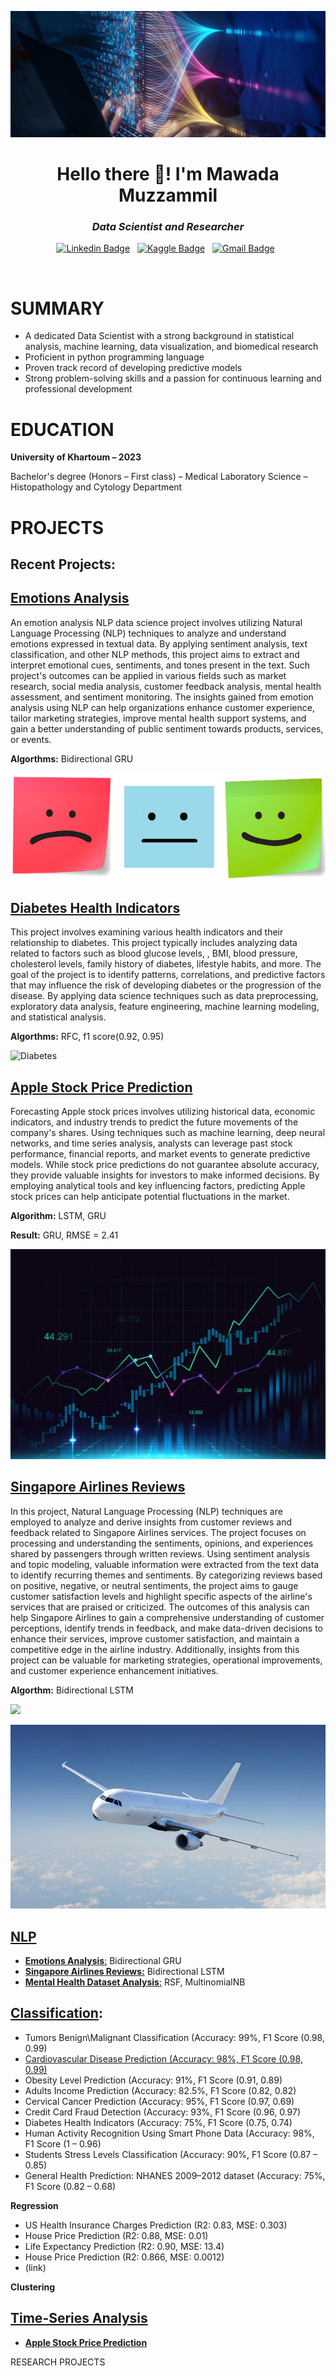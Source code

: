 ![MLDL.jpg](https://github.com/MawadaMhd/MawadaMhd/blob/main/Images/MLDL.jpg)

<h1 align="center">Hello there 👋! I'm Mawada Muzzammil</h1>

<h3 align="center"><i>Data Scientist and Researcher</i></h3>

<div align="center">
  
[![Linkedin Badge](https://img.shields.io/badge/LinkedIn-0077B5?style=flat&logo=linkedin&logoColor=white)](https://www.linkedin.com/in/mawadamhd/)&nbsp;&nbsp;
[![Kaggle Badge](https://img.shields.io/badge/-Kaggle-23BFFF?style=flat&logo=Kaggle&logoColor=white)](https://www.kaggle.com/mawadamuzzammil)&nbsp;&nbsp;
[![Gmail Badge](https://img.shields.io/badge/Gmail-D14836?style=flat&logo=gmail&logoColor=white&link=mawadamhd12@gmail.com)](mawadamhd12@gmail.com)&nbsp;&nbsp;



</div>

<br>

# **SUMMARY**

* A dedicated Data Scientist with a strong background in statistical analysis, machine learning, data visualization, and biomedical research
* Proficient in python programming language
* Proven track record of developing predictive models
* Strong problem-solving skills and a passion for continuous learning and professional development

# **EDUCATION**

**University of Khartoum – 2023**

Bachelor's degree (Honors – First class) – Medical Laboratory Science – Histopathology and Cytology Department

# **PROJECTS**
## Recent Projects:

## [**Emotions Analysis**](https://github.com/MawadaMhd/NLP/tree/main/Emotions%20Analysis)

An emotion analysis NLP data science project involves utilizing Natural Language Processing (NLP) techniques to analyze and understand emotions expressed in textual data. By applying sentiment analysis, text classification, and other NLP methods, this project aims to extract and interpret emotional cues, sentiments, and tones present in the text.
Such project's outcomes can be applied in various fields such as market research, social media analysis, customer feedback analysis, mental health assessment, and sentiment monitoring. The insights gained from emotion analysis using NLP can help organizations enhance customer experience, tailor marketing strategies, improve mental health support systems, and gain a better understanding of public sentiment towards products, services, or events.

**Algorthms:** Bidirectional GRU

![Emotions](https://github.com/MawadaMhd/NLP/blob/main/Emotions%20Analysis/Emotions.png)

## [**Diabetes Health Indicators**]()

This project involves examining various health indicators and their relationship to diabetes. This project typically includes  analyzing data related to factors such as blood glucose levels, , BMI, blood pressure, cholesterol levels, family history of diabetes, lifestyle habits, and more. The goal of the project is to identify patterns, correlations, and predictive factors that may influence the risk of developing diabetes or the progression of the disease. By applying data science techniques such as data preprocessing, exploratory data analysis, feature engineering, machine learning modeling, and statistical analysis.

**Algorthms:** RFC, f1 score(0.92, 0.95)

![Diabetes](https://github.com/MawadaMhd/Classification/blob/main/Diabetes%20Health%20Indicators/Diabetes.jpeg)

## [**Apple Stock Price Prediction**](https://github.com/MawadaMhd/Time-Series-Analysis/tree/main/Apple%20Stock%20Price%20Prediction)
Forecasting Apple stock prices involves utilizing historical data, economic indicators, and industry trends to predict the future movements of the company's shares. Using techniques such as machine learning, deep neural networks, and time series analysis, analysts can leverage past stock performance, financial reports, and market events to generate predictive models. While stock price predictions do not guarantee absolute accuracy, they provide valuable insights for investors to make informed decisions. By employing analytical tools and key influencing factors, predicting Apple stock prices can help anticipate potential fluctuations in the market.

**Algorithm:** LSTM, GRU

**Result:**  GRU, RMSE = 2.41

![TSA](https://github.com/MawadaMhd/Time-Series-Analysis/blob/main/Apple%20Stock%20Price%20Prediction/TSA.jpg)

## [**Singapore Airlines Reviews**](https://github.com/MawadaMhd/NLP/tree/main/Singapore%20Airlines%20Reviews)

In this project, Natural Language Processing (NLP) techniques are employed to analyze and derive insights from customer reviews and feedback related to Singapore Airlines services. The project focuses on processing and understanding the sentiments, opinions, and experiences shared by passengers through written reviews.
Using sentiment analysis and topic modeling, valuable information were extracted from the text data to identify recurring themes and sentiments. By categorizing reviews based on positive, negative, or neutral sentiments, the project aims to gauge customer satisfaction levels and highlight specific aspects of the airline's services that are praised or criticized.
The outcomes of this analysis can help Singapore Airlines to gain a comprehensive understanding of customer perceptions, identify trends in feedback, and make data-driven decisions to enhance their services, improve customer satisfaction, and maintain a competitive edge in the airline industry. Additionally, insights from this project can be valuable for marketing strategies, operational improvements, and customer experience enhancement initiatives.

**Algorthm:** Bidirectional LSTM


<img src="(https://github.com/MawadaMhd/NLP/blob/main/Singapore%20Airlines%20Reviews/Capture.JPG)" width="300">

![Capture](https://github.com/MawadaMhd/NLP/blob/main/Singapore%20Airlines%20Reviews/Capture.JPG)

## [NLP](https://github.com/MawadaMhd/NLP)

 * [**Emotions Analysis**:](https://github.com/MawadaMhd/NLP/tree/main/Emotions%20Analysis) Bidirectional GRU
 * [**Singapore Airlines Reviews:**](https://github.com/MawadaMhd/NLP/tree/main/Singapore%20Airlines%20Reviews) Bidirectional LSTM
 * [**Mental Health Dataset Analysis**:](https://github.com/MawadaMhd/NLP/tree/main/Mental%20Health) RSF, MultinomialNB

## [Classification](https://github.com/MawadaMhd/Classification):

*	Tumors Benign\Malignant Classification (Accuracy: 99%, F1 Score (0.98, 0.99)
*	[Cardiovascular Disease Prediction (Accuracy: 98%, F1 Score (0.98, 0.99)](https://github.com/MawadaMhd/Classification/tree/main/Cardiovascular%20Disease%20Predictive%20Modelling)
*	Obesity Level Prediction (Accuracy: 91%, F1 Score (0.91, 0.89)
*	Adults Income Prediction (Accuracy: 82.5%, F1 Score (0.82, 0.82)
*	Cervical Cancer Prediction (Accuracy: 95%, F1 Score (0.97, 0.69)
*	Credit Card Fraud Detection (Accuracy: 93%, F1 Score (0.96, 0.97)
*	Diabetes Health Indicators (Accuracy: 75%, F1 Score (0.75, 0.74)	
*	Human Activity Recognition Using Smart Phone Data (Accuracy: 98%, F1 Score (1 – 0.96)
*	Students Stress Levels Classification (Accuracy: 90%, F1 Score (0.87 – 0.85)
*	General Health Prediction: NHANES 2009–2012 dataset (Accuracy: 75%, F1 Score (0.82 – 0.68)

**Regression**
 	
*	US Health Insurance Charges Prediction (R2: 0.83, MSE: 0.303)
*	House Price Prediction (R2: 0.88, MSE: 0.01)
*	Life Expectancy Prediction (R2: 0.90, MSE: 13.4)
*	House Price Prediction (R2: 0.866, MSE: 0.0012)
*	(link)


**Clustering** 

## [Time-Series Analysis](https://github.com/MawadaMhd/Time-Series-Analysis)
* [**Apple Stock Price Prediction**](https://github.com/MawadaMhd/Time-Series-Analysis/tree/main/Apple%20Stock%20Price%20Prediction)


RESEARCH PROJECTS

